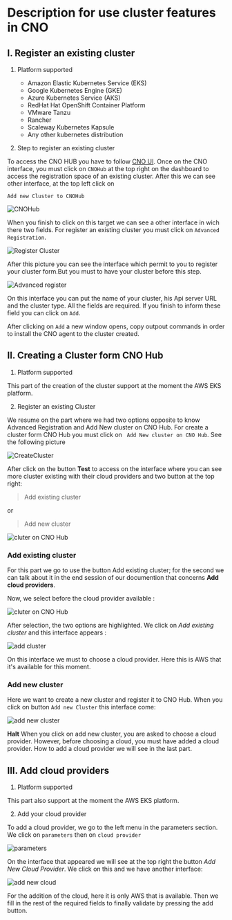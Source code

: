 # Description for use cluster features in CNO

## I. Register an existing cluster

1. Platform supported 

    - Amazon Elastic Kubernetes Service (EKS)
    - Google Kubernetes Engine (GKE)
    - Azure Kubernetes Service (AKS)
    - RedHat Hat OpenShift Container Platform
    - VMware Tanzu
    - Rancher
    - Scaleway Kubernetes Kapsule
    - Any other kubernetes distribution

2. Step to register an existing cluster

To access the CNO HUB you have to follow [CNO UI](https://cno.cno-dev.beopenit.com/). Once on the CNO interface, you must click on ``` CNOHub ``` at the top right on the dashboard to access the registration space of an existing cluster. After this we can see other interface, at the top left click on 
``` 
Add new Cluster to CNOHub 
```
![CNOHub](image/addcluster.png)

When you finish to click on this target we can see a other interface in wich there two fields. For register an existing cluster you must click on ` Advanced Registration `.

![Register Cluster](image/Registrer.PNG)

After this picture you can see the interface which permit to you to register your cluster form.But you must to have your cluster before this step.

![Advanced register](image/Advanced.PNG)

On this interface you can put the name of your cluster, his Api server URL and the cluster type. All the fields are required. If you finish to inform these field you can click on ` Add `.

After clicking on ` Add ` a new window opens, copy outpout commands in order to install the CNO agent to the cluster created.


## II. Creating a Cluster form CNO Hub

1. Platform supported

This part of the creation of the cluster support at the moment the AWS EKS platform.

2. Register an existing Cluster

We resume on the part where we had two options opposite to know Advanced Registration and Add New cluster on CNO Hub. For create a cluster form CNO Hub you must click on `  Add New cluster on CNO Hub `. See the following picture

![CreateCluster](image/Cnohub_create.PNG)

After click on the button **Test** to access on the interface where you can see more cluster existing with their cloud providers and two button at the top right:
> Add existing cluster

or

> Add new cluster

![cluter on CNO Hub](image/ExistingORnewcluster.PNG)

### Add existing cluster

For this part we go to use the button Add existing cluster; for the second we can talk about it in the end session of our documention that concerns **Add cloud providers**.

Now, we select before the cloud provider available :

![cluter on CNO Hub](image/chooseCloudProvider.PNG)

After selection, the two options are highlighted. We click on *Add existing cluster* and this interface appears :

![add cluster](image/addExistingcluster.PNG)

On this interface we must to choose a cloud provider. Here this is AWS that it's available for this moment.

### Add new cluster

Here we want to create a new cluster and register it to CNO Hub. When you click on button `Add new Cluster` this interface come:

![add new cluster](image/AddNewCluster.PNG)

**Halt** When you click on add new cluster, you are asked to choose a cloud provider. However, before choosing a cloud, you must have added a cloud provider. How to add a cloud provider we will see in the last part.


## III. Add cloud providers

1. Platform supported

This part also support at the moment the AWS EKS platform.

2. Add your cloud provider

To add a cloud provider, we go to the left menu in the parameters section. We click on ` parameters ` then on ` cloud provider `

![parameters](image/CloudProvider.PNG)

On the interface that appeared we will see at the top right the button *Add New Cloud Provider*. 
We click on this and we have another interface:

![add new cloud](image/addCloudProvider.PNG)

For the addition of the cloud, here it is only AWS that is available. Then we fill in the rest of the required fields to finally validate by pressing the add button.
